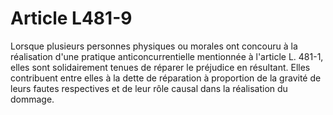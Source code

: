 # Article L481-9

Lorsque plusieurs personnes physiques ou morales ont concouru à la réalisation d'une pratique anticoncurrentielle mentionnée à l'article L. 481-1, elles sont solidairement tenues de réparer le préjudice en résultant. Elles contribuent entre elles à la dette de réparation à proportion de la gravité de leurs fautes respectives et de leur rôle causal dans la réalisation du dommage.
